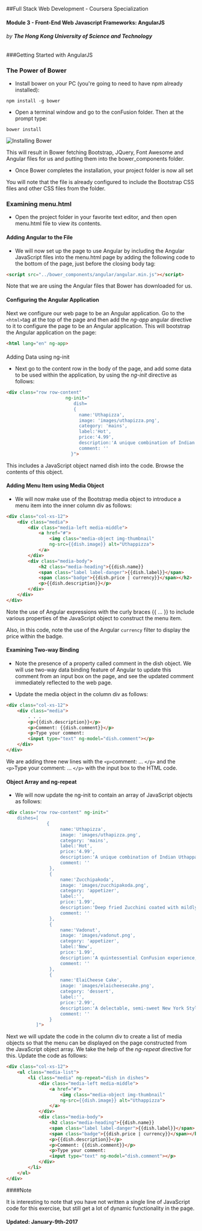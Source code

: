 ##Full Stack Web Development - Coursera Specialization
#### Module 3 - Front-End Web Javascript Frameworks: AngularJS
###### by **The Hong Kong University of Science and Technology**
###Getting Started with AngularJS

### The Power of Bower

* Install bower on your PC (you're going to need to have npm already installed):

```
npm install -g bower
```

* Open a terminal window and go to the conFusion folder. Then at the prompt type:

```
bower install
```
![Installing Bower](images/bower-install.png?raw=true "Installing Bower using CMD")

This will result in Bower fetching Bootstrap, JQuery, Font Awesome and Angular files for us and putting them into the bower_components folder.

* Once Bower completes the installation, your project folder is now all set

You will note that the file is already configured to include the Bootstrap CSS files and other CSS files from the folder. 

### Examining menu.html

* Open the project folder in your favorite text editor, and then open menu.html file to view its contents.

#### Adding Angular to the File

* We will now set up the page to use Angular by including the Angular JavaScript files into the menu.html page by adding the following code to the bottom of the page, just before the closing body tag:

```html
<script src="../bower_components/angular/angular.min.js"></script>
```

Note that we are using the Angular files that Bower has downloaded for us.

#### Configuring the Angular Application

Next we configure our web page to be an Angular application. Go to the `<html>`tag at the top of the page and then add the *ng-app* angular directive to it to configure the page to be an Angular application. This will bootstrap the Angular application on the page:

```html
<html lang="en" ng-app>
```

####

Adding Data using ng-init

* Next go to the content row in the body of the page, and add some data to be used within the application, by using the *ng-init* directive as follows:

```html
<div class="row row-content"
                      ng-init="
                         dish=
                         {
                           name:'Uthapizza',
                           image: 'images/uthapizza.png',
                           category: 'mains',
                           label:'Hot', 
                           price:'4.99',
                           description:'A unique combination of Indian Uthappam (pancake) and Italian pizza, topped with Cerignola olives, ripe vine cherry tomatoes, Vidalia onion, Guntur chillies and Buffalo Paneer.',
                           comment: ''
                        }">
```

This includes a JavaScript object named dish into the code. Browse the contents of this object.

#### Adding Menu Item using Media Object

* We will now make use of the Bootstrap media object to introduce a menu item into the inner column div as follows:

```html
<div class="col-xs-12">
    <div class="media">
        <div class="media-left media-middle">
            <a href="#">
                <img class="media-object img-thumbnail"
                ng-src={{dish.image}} alt="Uthappizza">
            </a>
        </div>
        <div class="media-body">
            <h2 class="media-heading">{{dish.name}}
            <span class="label label-danger">{{dish.label}}</span>
            <span class="badge">{{dish.price | currency}}</span></h2>
            <p>{{dish.description}}</p>
        </div>
    </div>
</div>
```
Note the use of Angular expressions with the curly braces {{ ... }} to include various properties of the JavaScript object to construct the menu item.

Also, in this code, note the use of the Angular `currency` filter to display the price within the badge.

#### Examining Two-way Binding

* Note the presence of a property called comment in the dish object. We will use two-way data binding feature of Angular to update this comment from an input box on the page, and see the updated comment immediately reflected to the web page.

* Update the media object in the column div as follows:

```html
<div class="col-xs-12">
    <div class="media">
        . . .
        <p>{{dish.description}}</p>
        <p>Comment: {{dish.comment}}</p>
        <p>Type your comment:
        <input type="text" ng-model="dish.comment"></p>
    </div>
</div>
```

We are adding three new lines with the `<p>`comment: ... `</p>` and the `<p>`Type your comment: ... `</p>` with the input box to the HTML code.

#### Object Array and ng-repeat

* We will now update the ng-init to contain an array of JavaScript objects as follows:

```html
<div class="row row-content" ng-init="
    dishes=[
               {
                    name:'Uthapizza',
                    image: 'images/uthapizza.png',
                    category: 'mains',
                    label:'Hot',
                    price:'4.99',
                    description:'A unique combination of Indian Uthappam (pancake) and Italian pizza, topped with Cerignola olives, ripe vine cherry tomatoes, Vidalia onion, Guntur chillies and Buffalo Paneer.',
                    comment: ''
                },
                {
                    name:'Zucchipakoda',
                    image: 'images/zucchipakoda.png',
                    category: 'appetizer',
                    label:'',
                    price:'1.99',
                    description:'Deep fried Zucchini coated with mildly spiced Chickpea flour batter accompanied with a sweet-tangy tamarind sauce',
                    comment: ''
                },
                {
                    name:'Vadonut',
                    image: 'images/vadonut.png',
                    category: 'appetizer',
                    label:'New',
                    price:'1.99',
                    description:'A quintessential ConFusion experience, is it a vada or is it a donut?',
                    comment: ''
                },
                {
                    name:'ElaiCheese Cake',
                    image: 'images/elaicheesecake.png',
                    category: 'dessert',
                    label:'',
                    price:'2.99',
                    description:'A delectable, semi-sweet New York Style Cheese Cake, with Graham cracker crust and spiced with Indian cardamoms',
                    comment: ''
                }
           ]">
```
Next we will update the code in the column div to create a list of media objects so that the menu can be displayed on the page constructed from the JavaScript object array. We take the help of the *ng-repeat* directive for this. Update the code as follows:

```html
<div class="col-xs-12">
    <ul class="media-list">
        <li class="media" ng-repeat="dish in dishes">
            <div class="media-left media-middle">
                <a href="#">
                    <img class="media-object img-thumbnail"
                    ng-src={{dish.image}} alt="Uthappizza">
                </a>
            </div>
            <div class="media-body">
                <h2 class="media-heading">{{dish.name}}
                <span class="label label-danger">{{dish.label}}</span>
                <span class="badge">{{dish.price | currency}}</span></h2>
                <p>{{dish.description}}</p>
                <p>Comment: {{dish.comment}}</p>
                <p>Type your comment:
                <input type="text" ng-model="dish.comment"></p>
            </div>
        </li>
    </ul>
</div>
```

####Note

 It is interesting to note that you have not written a single line of JavaScript code for this exercise, but still get a lot of dynamic functionality in the page.

#### Updated: January-9th-2017
